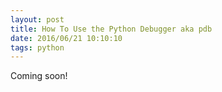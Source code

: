 ```yaml
---
layout: post
title: How To Use the Python Debugger aka pdb
date: 2016/06/21 10:10:10
tags: python
---
```


Coming soon!

